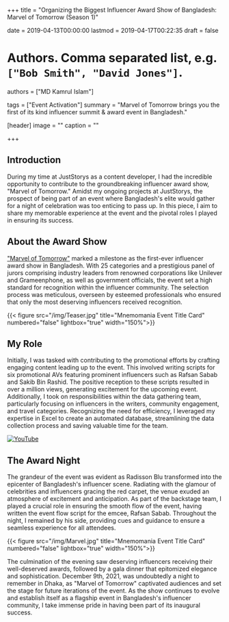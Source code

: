 +++
title = "Organizing the Biggest Influencer Award Show of Bangladesh: Marvel of Tomorrow (Season 1)"

date = 2019-04-13T00:00:00
lastmod = 2019-04-17T00:22:35
draft = false

# Authors. Comma separated list, e.g. `["Bob Smith", "David Jones"]`.
authors = ["MD Kamrul Islam"]

tags = ["Event Activation"]
summary = "Marvel of Tomorrow brings you the first of its kind influencer summit & award event in Bangladesh."

[header]
image = ""
caption = ""

+++


## Introduction
During my time at JustStorys as a content developer, I had the incredible opportunity to contribute to the groundbreaking influencer award show, "Marvel of Tomorrow." Amidst my ongoing projects at JustStorys, the prospect of being part of an event where Bangladesh's elite would gather for a night of celebration was too enticing to pass up. In this piece, I aim to share my memorable experience at the event and the pivotal roles I played in ensuring its success.

## About the Award Show
["Marvel of Tomorrow"](https://influencers.the-marvel.com/marvel-of-tomorrow/) marked a milestone as the first-ever influencer award show in Bangladesh. With 25 categories and a prestigious panel of jurors comprising industry leaders from renowned corporations like Unilever and Grameenphone, as well as government officials, the event set a high standard for recognition within the influencer community. The selection process was meticulous, overseen by esteemed professionals who ensured that only the most deserving influencers received recognition.

{{< figure src="/img/Teaser.jpg" title="Mnemomania Event Title Card" numbered="false" lightbox="true" width="150%">}}

## My Role
Initially, I was tasked with contributing to the promotional efforts by crafting engaging content leading up to the event. This involved writing scripts for six promotional AVs featuring prominent influencers such as Rafsan Sabab and Sakib Bin Rashid. The positive reception to these scripts resulted in over a million views, generating excitement for the upcoming event. Additionally, I took on responsibilities within the data gathering team, particularly focusing on influencers in the writers, community engagement, and travel categories. Recognizing the need for efficiency, I leveraged my expertise in Excel to create an automated database, streamlining the data collection process and saving valuable time for the team.

[![YouTube](http://i.ytimg.com/vi/_EjOLEp24Nc/hqdefault.jpg)](https://www.youtube.com/watch?v=_EjOLEp24Nc)

## The Award Night
The grandeur of the event was evident as Radisson Blu transformed into the epicenter of Bangladesh's influencer scene. Radiating with the glamour of celebrities and influencers gracing the red carpet, the venue exuded an atmosphere of excitement and anticipation. As part of the backstage team, I played a crucial role in ensuring the smooth flow of the event, having written the event flow script for the emcee, Rafsan Sabab. Throughout the night, I remained by his side, providing cues and guidance to ensure a seamless experience for all attendees.

{{< figure src="/img/Marvel.jpg" title="Mnemomania Event Title Card" numbered="false" lightbox="true" width="150%">}}

The culmination of the evening saw deserving influencers receiving their well-deserved awards, followed by a gala dinner that epitomized elegance and sophistication. December 9th, 2021, was undoubtedly a night to remember in Dhaka, as "Marvel of Tomorrow" captivated audiences and set the stage for future iterations of the event. As the show continues to evolve and establish itself as a flagship event in Bangladesh's influencer community, I take immense pride in having been part of its inaugural success.
